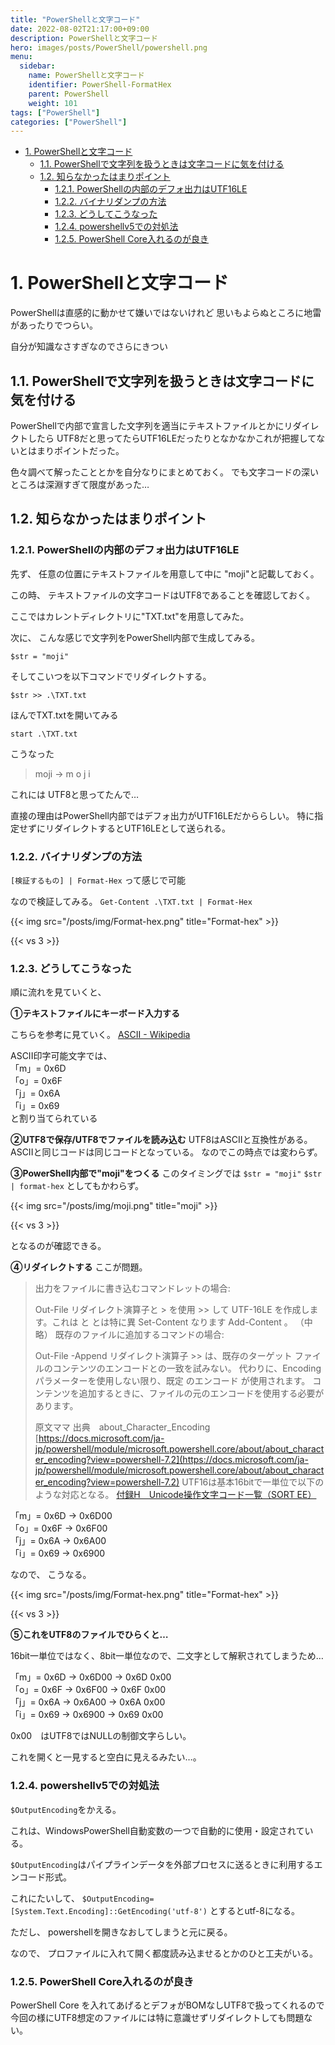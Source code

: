 ```yaml
---
title: "PowerShellと文字コード"
date: 2022-08-02T21:17:00+09:00
description: PowerShellと文字コード
hero: images/posts/PowerShell/powershell.png
menu:
  sidebar:
    name: PowerShellと文字コード
    identifier: PowerShell-FormatHex
    parent: PowerShell
    weight: 101
tags: ["PowerShell"]
categories: ["PowerShell"]
---
```


- [1. PowerShellと文字コード](#1-powershellと文字コード)
  - [1.1. PowerShellで文字列を扱うときは文字コードに気を付ける](#11-powershellで文字列を扱うときは文字コードに気を付ける)
  - [1.2. 知らなかったはまりポイント](#12-知らなかったはまりポイント)
    - [1.2.1. PowerShellの内部のデフォ出力はUTF16LE](#121-powershellの内部のデフォ出力はutf16le)
    - [1.2.2. バイナリダンプの方法](#122-バイナリダンプの方法)
    - [1.2.3. どうしてこうなった](#123-どうしてこうなった)
    - [1.2.4. powershellv5での対処法](#124-powershellv5での対処法)
    - [1.2.5. PowerShell Core入れるのが良き](#125-powershell-core入れるのが良き)

# 1. PowerShellと文字コード

PowerShellは直感的に動かせて嫌いではないけれど
思いもよらぬところに地雷があったりでつらい。

自分が知識なさすぎなのでさらにきつい

## 1.1. PowerShellで文字列を扱うときは文字コードに気を付ける

PowerShellで内部で宣言した文字列を適当にテキストファイルとかにリダイレクトしたら
UTF8だと思ってたらUTF16LEだったりとなかなかこれが把握してないとはまりポイントだった。

色々調べて解ったこととかを自分なりにまとめておく。
でも文字コードの深いところは深淵すぎて限度があった…

## 1.2. 知らなかったはまりポイント

### 1.2.1. PowerShellの内部のデフォ出力はUTF16LE

先ず、
任意の位置にテキストファイルを用意して中に
"moji"と記載しておく。

この時、
テキストファイルの文字コードはUTF8であることを確認しておく。

ここではカレントディレクトリに"TXT.txt"を用意してみた。

次に、
こんな感じで文字列をPowerShell内部で生成してみる。

`$str = "moji"`

そしてこいつを以下コマンドでリダイレクトする。

`$str >> .\TXT.txt`

ほんでTXT.txtを開いてみる

`start .\TXT.txt`

こうなった

> moji  ->  m o j i  

これには
UTF8と思ってたんで…


直接の理由はPowerShell内部ではデフォ出力がUTF16LEだかららしい。
特に指定せずにリダイレクトするとUTF16LEとして送られる。

### 1.2.2. バイナリダンプの方法

`[検証するもの] | Format-Hex`
って感じで可能

なので検証してみる。
`Get-Content .\TXT.txt | Format-Hex`  

{{< img src="/posts/img/Format-hex.png" title="Format-hex" >}}

{{< vs 3 >}}

### 1.2.3. どうしてこうなった

順に流れを見ていくと、

**①テキストファイルにキーボード入力する**

こちらを参考に見ていく。
[ASCII - Wikipedia](https://ja.wikipedia.org/wiki/ASCII)

ASCII印字可能文字では、  
「m」= 0x6D  
「o」= 0x6F  
「j」= 0x6A  
「i」= 0x69  
と割り当てられている

**②UTF8で保存/UTF8でファイルを読み込む**
UTF8はASCIIと互換性がある。
ASCIIと同じコードは同じコードとなっている。
なのでこの時点では変わらず。

**③PowerShell内部で"moji"をつくる**
このタイミングでは
`$str = "moji"`
`$str | format-hex`
としてもかわらず。

{{< img src="/posts/img/moji.png" title="moji" >}}

{{< vs 3 >}}

となるのが確認できる。

**④リダイレクトする**
ここが問題。

> 出力をファイルに書き込むコマンドレットの場合:
>
> Out-File リダイレクト演算子と > を使用 >> して UTF-16LE を作成します。これは と とは特に異 Set-Content なります Add-Content 。
> （中略）
> 既存のファイルに追加するコマンドの場合:
>
> Out-File -Append リダイレクト演算子 >> は、既存のターゲット ファイルのコンテンツのエンコードとの一致を試みない。 代わりに、Encoding パラメーターを使用しない限り、既定 のエンコード が使用されます。 コンテンツを追加するときに、ファイルの元のエンコードを使用する必要があります。
>
> 原文ママ
> 出典　about_Character_Encoding  
> [https://docs.microsoft.com/ja-jp/powershell/module/microsoft.powershell.core/about/about_character_encoding?view=powershell-7.2](https://docs.microsoft.com/ja-jp/powershell/module/microsoft.powershell.core/about/about_character_encoding?view=powershell-7.2)
UTF16は基本16bitで一単位で以下のような対応となる。
[付録H　Unicode操作文字コード一覧（SORT EE）](http://itdoc.hitachi.co.jp/manuals/3020/30203N73A0/NTSO0551.HTM)
  
「m」= 0x6D -> 0x6D00  
「o」= 0x6F -> 0x6F00  
「j」= 0x6A -> 0x6A00  
「i」= 0x69 -> 0x6900  

なので、
こうなる。  

{{< img src="/posts/img/Format-hex.png" title="Format-hex" >}}

{{< vs 3 >}}  

**⑤これをUTF8のファイルでひらくと…**

16bit一単位ではなく、8bit一単位なので、二文字として解釈されてしまうため…
  
「m」= 0x6D -> 0x6D00 -> 0x6D 0x00  
「o」= 0x6F -> 0x6F00 -> 0x6F 0x00  
「j」= 0x6A -> 0x6A00 -> 0x6A 0x00  
「i」= 0x69 -> 0x6900 -> 0x69 0x00  

0x00　はUTF8ではNULLの制御文字らしい。

これを開くと一見すると空白に見えるみたい…。

### 1.2.4. powershellv5での対処法

`$OutputEncoding`をかえる。

これは、WindowsPowerShell自動変数の一つで自動的に使用・設定されている。

`$OutputEncoding`はパイプラインデータを外部プロセスに送るときに利用するエンコード形式。

これにたいして、
`$OutputEncoding=[System.Text.Encoding]::GetEncoding('utf-8')`
とするとutf-8になる。

ただし、
powershellを開きなおしてしまうと元に戻る。

なので、
プロファイルに入れて開く都度読み込ませるとかのひと工夫がいる。

### 1.2.5. PowerShell Core入れるのが良き

PowerShell Core を入れてあげるとデフォがBOMなしUTF8で扱ってくれるので今回の様にUTF8想定のファイルには特に意識せずリダイレクトしても問題ない。
